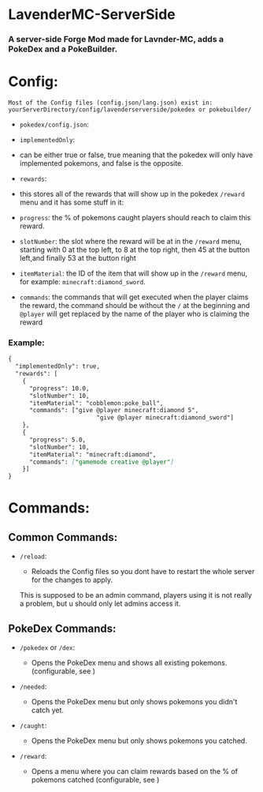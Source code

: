 LavenderMC-ServerSide
=====================
### A server-side Forge Mod made for Lavnder-MC, adds a **PokeDex** and a **PokeBuilder**.

# Config:
  ```
  Most of the Config files (config.json/lang.json) exist in: yourServerDirectory/config/lavenderserverside/pokedex or pokebuilder/
  ```


- `pokedex/config.json`:

 * `implementedOnly`:
  
  + can be either true or false, true meaning that the pokedex will only have implemented pokemons, and false is the opposite.
    
 * `rewards`:
  + this stores all of the rewards that will show up in the pokedex `/reward` menu and it has some stuff in it:
 * `progress`: the % of pokemons caught players should reach to claim this reward.
     
 * `slotNumber`: the slot where the reward will be at in the `/reward` menu, starting with 0 at the top left, to 8 at the top right, then 45 at the button left,and finally 53 at the button right
     
 * `itemMaterial`: the ID of the item that will show up in the `/reward` menu, for example: `minecraft:diamond_sword`.
     
 * `commands`: the commands that will get executed when the player claims the reward, the command should be without the `/` at the beginning and `@player` will get replaced by the name of the player who is claiming the reward


### Example:
```markdown
{
  "implementedOnly": true,
  "rewards": [
    {
      "progress": 10.0,
      "slotNumber": 10,
      "itemMaterial": "cobblemon:poke_ball",
      "commands": ["give @player minecraft:diamond 5",
		                 "give @player minecraft:diamond_sword"]
    },
    {
      "progress": 5.0,
      "slotNumber": 10,
      "itemMaterial": "minecraft:diamond",
      "commands": ["gamemode creative @player"]
    }]
}
```

# Commands:

## **Common Commands:**

- `/reload`:

  * Reloads the Config files so you dont have to restart the whole server for the changes to apply. 
  
  This is supposed to be an admin command, players using it is not really a problem, but u should only let admins access it.


## **PokeDex Commands:**

- `/pokedex` or `/dex`:

  * Opens the PokeDex menu and shows all existing pokemons. (configurable, see )
  

- `/needed`:

  * Opens the PokeDex menu but only shows pokemons you didn't catch yet.

- `/caught`:
  * Opens the PokeDex menu but only shows pokemons you catched.

- `/reward`:
  * Opens a menu where you can claim rewards based on the % of pokemons catched (configurable, see )

